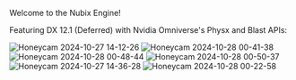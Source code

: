 Welcome to the Nubix Engine! 

Featuring DX 12.1 (Deferred) with Nvidia Omniverse's Physx and Blast APIs:

![Honeycam 2024-10-27 14-12-26](https://github.com/user-attachments/assets/d247035e-b1b0-477e-8efc-287979f14868)
![Honeycam 2024-10-28 00-41-38](https://github.com/user-attachments/assets/a0f876f9-1c18-4691-94ce-0a469a548ed2)
![Honeycam 2024-10-28 00-48-44](https://github.com/user-attachments/assets/1323e838-6648-473b-b5d9-e4bba9ee3845)
![Honeycam 2024-10-28 00-50-37](https://github.com/user-attachments/assets/423b8bf4-8ca4-4b41-aaa3-d626676636e9)
![Honeycam 2024-10-27 14-36-28](https://github.com/user-attachments/assets/ec400cd7-52f3-4ee4-a9ce-4b702c27dffa)
![Honeycam 2024-10-28 00-22-58](https://github.com/user-attachments/assets/a45aea78-5439-4200-a214-604ce6b7f23e)

